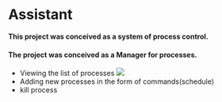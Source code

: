 # Assistant

**This project was conceived as a system of process control.**


#### The project was conceived as a Manager for processes. 
- Viewing the list of processes
 ![](http://g.recordit.co/0P6DZ6YVRp.gif)
- Adding new processes in the form of commands(schedule)
- kill process
